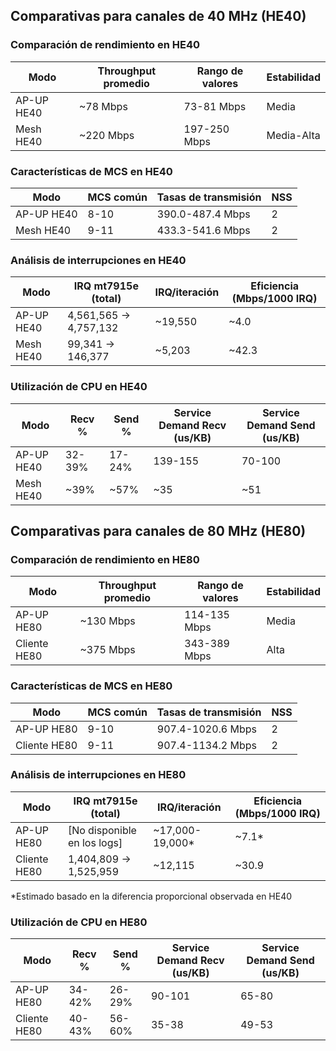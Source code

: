 ## Comparativas para canales de 40 MHz (HE40)

### Comparación de rendimiento en HE40

| Modo | Throughput promedio | Rango de valores | Estabilidad |
|------|---------------------|------------------|-------------|
| AP-UP HE40 | ~78 Mbps | 73-81 Mbps | Media |
| Mesh HE40 | ~220 Mbps | 197-250 Mbps | Media-Alta |

### Características de MCS en HE40

| Modo | MCS común | Tasas de transmisión | NSS |
|------|-----------|----------------------|-----|
| AP-UP HE40 | 8-10 | 390.0-487.4 Mbps | 2 |
| Mesh HE40 | 9-11 | 433.3-541.6 Mbps | 2 |

### Análisis de interrupciones en HE40

| Modo | IRQ mt7915e (total) | IRQ/iteración | Eficiencia (Mbps/1000 IRQ) |
|------|---------------------|---------------|----------------------------|
| AP-UP HE40 | 4,561,565 → 4,757,132 | ~19,550 | ~4.0 |
| Mesh HE40 | 99,341 → 146,377 | ~5,203 | ~42.3 |

### Utilización de CPU en HE40

| Modo | Recv % | Send % | Service Demand Recv (us/KB) | Service Demand Send (us/KB) |
|------|--------|--------|----------------------------|----------------------------|
| AP-UP HE40 | 32-39% | 17-24% | 139-155 | 70-100 |
| Mesh HE40 | ~39% | ~57% | ~35 | ~51 |

## Comparativas para canales de 80 MHz (HE80)

### Comparación de rendimiento en HE80

| Modo | Throughput promedio | Rango de valores | Estabilidad |
|------|---------------------|------------------|-------------|
| AP-UP HE80 | ~130 Mbps | 114-135 Mbps | Media |
| Cliente HE80 | ~375 Mbps | 343-389 Mbps | Alta |

### Características de MCS en HE80

| Modo | MCS común | Tasas de transmisión | NSS |
|------|-----------|----------------------|-----|
| AP-UP HE80 | 9-10 | 907.4-1020.6 Mbps | 2 |
| Cliente HE80 | 9-11 | 907.4-1134.2 Mbps | 2 |

### Análisis de interrupciones en HE80

| Modo | IRQ mt7915e (total) | IRQ/iteración | Eficiencia (Mbps/1000 IRQ) |
|------|---------------------|---------------|----------------------------|
| AP-UP HE80 | [No disponible en los logs] | ~17,000-19,000* | ~7.1* |
| Cliente HE80 | 1,404,809 → 1,525,959 | ~12,115 | ~30.9 |

*Estimado basado en la diferencia proporcional observada en HE40

### Utilización de CPU en HE80

| Modo | Recv % | Send % | Service Demand Recv (us/KB) | Service Demand Send (us/KB) |
|------|--------|--------|----------------------------|----------------------------|
| AP-UP HE80 | 34-42% | 26-29% | 90-101 | 65-80 |
| Cliente HE80 | 40-43% | 56-60% | 35-38 | 49-53 |


